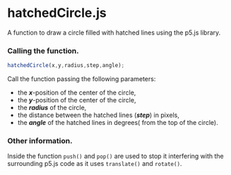 # hatchedCircle.js
A function to draw a circle filled with hatched lines using the p5.js library.

### Calling the function.
```javascript
hatchedCircle(x,y,radius,step,angle);
```
Call the function passing the following parameters:
* the _**x**_-position of the center of the circle,
* the _**y**_-position of the center of the circle,
* the _**radius**_ of the circle,
* the distance between the hatched lines (_**step**_) in pixels,
* the _**angle**_ of the hatched lines in degrees( from the top of the circle).

### Other information.
Inside the function `push()` and `pop()` are used to stop it interfering with the surrounding p5.js code as it uses `translate()` and `rotate()`.
